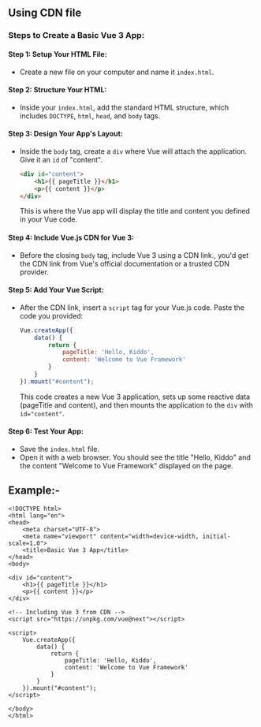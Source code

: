 ## Using CDN file 

### Steps to Create a Basic Vue 3 App:

#### Step 1: **Setup Your HTML File**:
- Create a new file on your computer and name it `index.html`.

#### Step 2: **Structure Your HTML**:
- Inside your `index.html`, add the standard HTML structure, which includes `DOCTYPE`, `html`, `head`, and `body` tags.

#### Step 3: **Design Your App's Layout**:
- Inside the `body` tag, create a `div` where Vue will attach the application. Give it an `id` of "content". 

  ```html
  <div id="content">
      <h1>{{ pageTitle }}</h1>
      <p>{{ content }}</p>
  </div>
  ```

  This is where the Vue app will display the title and content you defined in your Vue code.

#### Step 4: **Include Vue.js CDN for Vue 3**:
- Before the closing `body` tag, include Vue 3 using a CDN link., you'd get the CDN link from Vue's official documentation or a trusted CDN provider.

#### Step 5: **Add Your Vue Script**:
- After the CDN link, insert a `script` tag for your Vue.js code. Paste the code you provided:

  ```javascript
  Vue.createApp({
      data() {
          return {
              pageTitle: 'Hello, Kiddo',
              content: 'Welcome to Vue Framework'
          }
      }
  }).mount("#content");
  ```

  This code creates a new Vue 3 application, sets up some reactive data (pageTitle and content), and then mounts the application to the `div` with `id="content"`.

#### Step 6: **Test Your App**:
- Save the `index.html` file.
- Open it with a web browser. You should see the title "Hello, Kiddo" and the content "Welcome to Vue Framework" displayed on the page.


## Example:-
```
<!DOCTYPE html>
<html lang="en">
<head>
    <meta charset="UTF-8">
    <meta name="viewport" content="width=device-width, initial-scale=1.0">
    <title>Basic Vue 3 App</title>
</head>
<body>

<div id="content">
    <h1>{{ pageTitle }}</h1>
    <p>{{ content }}</p>
</div>

<!-- Including Vue 3 from CDN -->
<script src="https://unpkg.com/vue@next"></script>

<script>
    Vue.createApp({
        data() {
            return {
                pageTitle: 'Hello, Kiddo',
                content: 'Welcome to Vue Framework'
            }
        }
    }).mount("#content");
</script>

</body>
</html>
```

